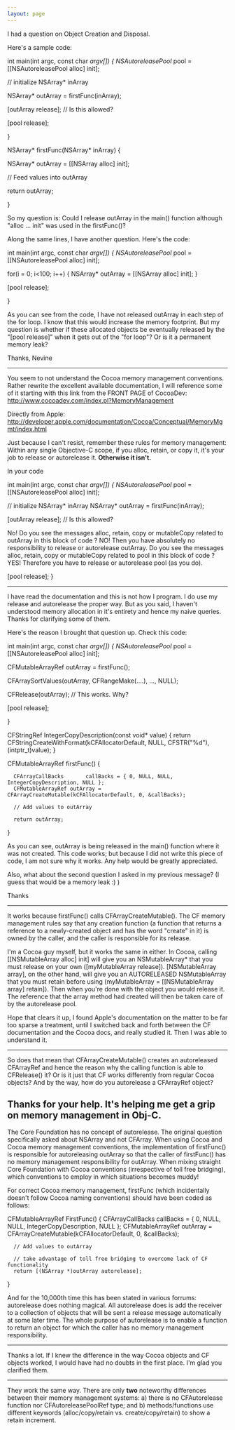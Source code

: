 ```yaml
---
layout: page
---
```




I had a question on Object Creation and Disposal.

Here's a sample code:

    

int main(int argc, const char *argv[])
{
NSAutoreleasePool* pool = [[NSAutoreleasePool alloc] init];

// initialize NSArray* inArray

NSArray* outArray = firstFunc(inArray);

[outArray release];   // Is this allowed?

[pool release];
  
}

NSArray* firstFunc(NSArray* inArray) {

NSArray* outArray = [[NSArray alloc] init];

// Feed values into outArray

return outArray;

}



So my question is: Could I release outArray in the main() function although "alloc ... init" was used in the firstFunc()?

Along the same lines, I have another question. Here's the code:


    

int main(int argc, const char *argv[])
{
NSAutoreleasePool* pool = [[NSAutoreleasePool alloc] init];

for(i = 0; i<100; i++) {
NSArray* outArray = [[NSArray alloc] init];
}

[pool release];

}



As you can see from the code, I have not released outArray in each step of the for loop. I know that this would increase the memory footprint. But my question is whether if these allocated objects be eventually released by the "[pool release]" when it gets out of the "for loop"? Or is it a permanent memory leak?

Thanks,
Nevine 

----
You seem to not understand the Cocoa memory management conventions.  Rather rewrite the excellent available documentation, I will reference some of it starting with this link from the FRONT PAGE of CocoaDev:
http://www.cocoadev.com/index.pl?MemoryManagement

Directly from Apple: http://developer.apple.com/documentation/Cocoa/Conceptual/MemoryMgmt/index.html

Just because I can't resist, remember these rules for memory management:
Within any single Objective-C scope, if you alloc, retain, or copy it, it's your job to release or autorelease it. **Otherwise it isn't.**

In your code
    
int main(int argc, const char *argv[])
{
NSAutoreleasePool* pool = [[NSAutoreleasePool alloc] init];

// initialize NSArray* inArray
NSArray* outArray = firstFunc(inArray);

[outArray release];   // Is this allowed?

No!  Do you see the messages alloc, retain, copy or mutableCopy related to outArray in this block of code ? NO! Then you have absolutely no responsibility to release or autorelease outArray.
Do you see the messages alloc, retain, copy or mutableCopy related to pool in this block of code ? YES! Therefore you have to release or autorelease pool (as you do).
    

[pool release];
}



----
I have read the documentation and this is not how I program. I do use my release and autorelease the proper way. But as you said, I haven't understood memory allocation in it's entirety  and hence my naive queries. Thanks for clarifying some of them. 

Here's the reason I brought that question up. Check this code:

    

int main(int argc, const char *argv[])
{
NSAutoreleasePool* pool = [[NSAutoreleasePool alloc] init];

CFMutableArrayRef outArray = firstFunc();

CFArraySortValues(outArray, CFRangeMake(....), ..., NULL); 

CFRelease(outArray); // This works. Why?

[pool release];

}


CFStringRef IntegerCopyDescription(const void* value) {	
	return CFStringCreateWithFormat(kCFAllocatorDefault, NULL, CFSTR("%d"), (intptr_t)value);
}

CFMutableArrayRef firstFunc() {

      CFArrayCallBacks	     callBacks = { 0, NULL, NULL, IntegerCopyDescription, NULL };
      CFMutableArrayRef outArray = CFArrayCreateMutable(kCFAllocatorDefault, 0, &callBacks);

      // Add values to outArray

      return outArray;
}


As you can see, outArray is being released in the main() function where it was not created. This code works; but because I did not write this piece of code, I am not sure why it works. Any help would be greatly appreciated. 

Also, what about the second question I asked in my previous message?
(I guess that would be a memory leak :) )

Thanks

----

It works because firstFunc() calls CFArrayCreateMutable().  The CF memory management rules say that any creation function (a function that returns a reference to a newly-created object and has the word "create" in it) is owned by the caller, and the caller is responsible for its release.

I'm a Cocoa guy myself, but it works the same in either.  In Cocoa, calling [[NSMutableArray alloc] init] will give you an NSMutableArray* that you must release on your own ([myMutableArray release]).  [NSMutableArray array], on the other hand, will give you an AUTORELEASED NSMutableArray that you must retain before using (myMutableArray = [[NSMutableArray array] retain]).  Then when you're done with the object you would release it.  The reference that the array method had created will then be taken care of by the autorelease pool.

Hope that clears it up, I found Apple's documentation on the matter to be far too sparse a treatment, until I switched back and forth between the CF documentation and the Cocoa docs, and really studied it.  Then I was able to understand it.

----
So does that mean that CFArrayCreateMutable() creates an autoreleased CFArrayRef and hence the reason why the calling function is able to CFRelease() it?
Or is it just that CF works differently from regular Cocoa objects? And by the way, how do you autorelease a CFArrayRef object?

Thanks for your help. It's helping me get a grip on memory management in Obj-C.
----
The Core Foundation has no concept of autorelease.  The original question specifically asked about NSArray and not CFArray.  When using Cocoa and Cocoa memory management conventions, the implementation of firstFunc() is responsible for autoreleasing outArray so that the caller of firstFunc() has no memory management responsibility for outArray.  When mixing straight Core Foundation with Cocoa conventions (irrespective of toll free bridging), which conventions to employ in which situations becomes muddy!

For correct Cocoa memory management, firstFunc (which incidentally doesn't follow Cocoa naming conventions) should have been coded as follows:
    
CFMutableArrayRef FirstFunc() 
{
      CFArrayCallBacks	     callBacks = { 0, NULL, NULL, IntegerCopyDescription, NULL };
      CFMutableArrayRef outArray = CFArrayCreateMutable(kCFAllocatorDefault, 0, &callBacks);

      // Add values to outArray

      // take advantage of toll free bridging to overcome lack of CF functionality
      return [(NSArray *)outArray autorelease];
}


And for the 10,000th time this has been stated in various forrums: autorelease does nothing magical.  All autorelease does is add the receiver to a collection of objects that will be sent a release message automatically at some later time.  The whole purpose of autorelease is to enable a function to return an object for which the caller has no memory management responsibility.

----
Thanks a lot. If I knew the difference in the way Cocoa objects and CF objects worked, I would have had no doubts in the first place. I'm glad you clarified them.

----

They work the same way. There are only **two** noteworthy differences between their memory management systems: a) there is no CFAutorelease function nor CFAutoreleasePoolRef type; and b) methods/functions use different keywords (alloc/copy/retain vs. create/copy/retain) to show a retain increment.
